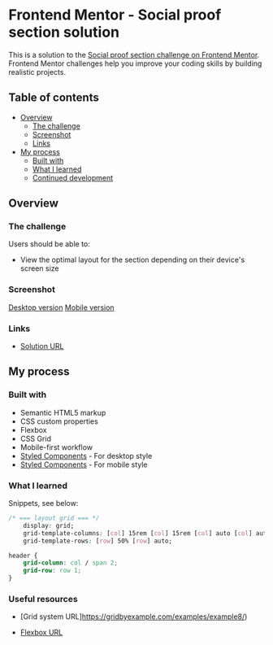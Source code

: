 # Frontend Mentor - Social proof section solution

This is a solution to the [Social proof section challenge on Frontend Mentor](https://www.frontendmentor.io/challenges/social-proof-section-6e0qTv_bA). Frontend Mentor challenges help you improve your coding skills by building realistic projects. 

## Table of contents

- [Overview](#overview)
  - [The challenge](#the-challenge)
  - [Screenshot](#screenshot)
  - [Links](#links)
- [My process](#my-process)
  - [Built with](#built-with)
  - [What I learned](#what-i-learned)
  - [Continued development](#continued-development)

## Overview

### The challenge

Users should be able to:

- View the optimal layout for the section depending on their device's screen size

### Screenshot

[Desktop version](./design/desktop-design.jpg)
[Mobile version](./design/mobile-design.jpg)

### Links

- [Solution URL](https://github.com/TMraz/Challenges/blob/main/Profile%20card%20component/index.html)

## My process

### Built with

- Semantic HTML5 markup
- CSS custom properties
- Flexbox
- CSS Grid
- Mobile-first workflow
- [Styled Components](./css/main.css) - For desktop style
- [Styled Components](./css/mmobile.css) - For mobile style

### What I learned

Snippets, see below:

```css
/* === layout grid === */
    display: grid;
    grid-template-columns: [col] 15rem [col] 15rem [col] auto [col] auto [col] auto;
    grid-template-rows: [row] 50% [row] auto;

header {
    grid-column: col / span 2;
    grid-row: row 1;
}
```

### Useful resources

- [Grid system URL]https://gridbyexample.com/examples/example8/)

- [Flexbox URL](https://css-tricks.com/snippets/css/a-guide-to-flexbox/)